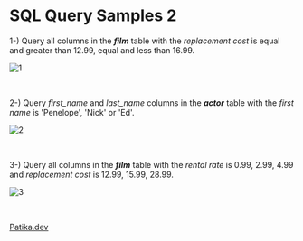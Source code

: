 # SQL Query Samples 2
1-) Query all columns in the ***film*** table with the *replacement cost* is equal and greater than 12.99, equal and less than 16.99.

![1](https://user-images.githubusercontent.com/118667545/235668014-82232502-cfb6-4af8-b779-f5383bae0ddb.jpg)

</br>

2-) Query *first_name* and *last_name* columns in the ***actor*** table with the *first name* is 'Penelope', 'Nick' or 'Ed'.

![2](https://user-images.githubusercontent.com/118667545/235668990-e68c0b00-c7af-46b8-9036-bdacc12735d9.jpg)

</br>

3-) Query all columns in the ***film*** table with the *rental rate* is  0.99, 2.99, 4.99 and *replacement cost* is 12.99, 15.99, 28.99.

![3](https://user-images.githubusercontent.com/118667545/235669776-43e42c2e-1020-4fa2-bbf4-f5d213588ab3.jpg)

</br>

[Patika.dev](https://app.patika.dev/)
